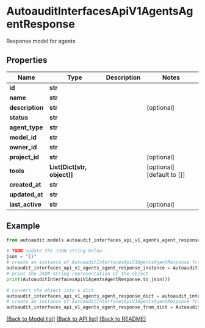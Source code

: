 # AutoauditInterfacesApiV1AgentsAgentResponse

Response model for agents

## Properties

Name | Type | Description | Notes
------------ | ------------- | ------------- | -------------
**id** | **str** |  | 
**name** | **str** |  | 
**description** | **str** |  | [optional] 
**status** | **str** |  | 
**agent_type** | **str** |  | 
**model_id** | **str** |  | 
**owner_id** | **str** |  | 
**project_id** | **str** |  | [optional] 
**tools** | **List[Dict[str, object]]** |  | [optional] [default to []]
**created_at** | **str** |  | 
**updated_at** | **str** |  | 
**last_active** | **str** |  | [optional] 

## Example

```python
from autoaudit.models.autoaudit_interfaces_api_v1_agents_agent_response import AutoauditInterfacesApiV1AgentsAgentResponse

# TODO update the JSON string below
json = "{}"
# create an instance of AutoauditInterfacesApiV1AgentsAgentResponse from a JSON string
autoaudit_interfaces_api_v1_agents_agent_response_instance = AutoauditInterfacesApiV1AgentsAgentResponse.from_json(json)
# print the JSON string representation of the object
print(AutoauditInterfacesApiV1AgentsAgentResponse.to_json())

# convert the object into a dict
autoaudit_interfaces_api_v1_agents_agent_response_dict = autoaudit_interfaces_api_v1_agents_agent_response_instance.to_dict()
# create an instance of AutoauditInterfacesApiV1AgentsAgentResponse from a dict
autoaudit_interfaces_api_v1_agents_agent_response_from_dict = AutoauditInterfacesApiV1AgentsAgentResponse.from_dict(autoaudit_interfaces_api_v1_agents_agent_response_dict)
```
[[Back to Model list]](../README.md#documentation-for-models) [[Back to API list]](../README.md#documentation-for-api-endpoints) [[Back to README]](../README.md)


